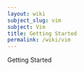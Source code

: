 ```yaml
---
layout: wiki 
subject_slug: vim
subject: Vim
title: Getting Started
permalink: /wiki/vim
---
```


Getting Started
